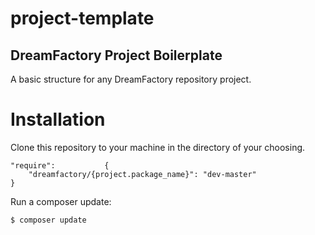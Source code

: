 # project-template

## DreamFactory Project Boilerplate

A basic structure for any DreamFactory repository project.

# Installation

Clone this repository to your machine in the directory of your choosing.

	"require":           {
		"dreamfactory/{project.package_name}": "dev-master"
	}

Run a composer update:

    $ composer update
